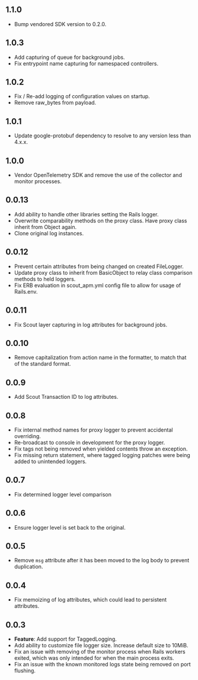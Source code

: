 ## 1.1.0
* Bump vendored SDK version to 0.2.0.

## 1.0.3
* Add capturing of queue for background jobs.
* Fix entrypoint name capturing for namespaced controllers.

## 1.0.2
* Fix / Re-add logging of configuration values on startup.
* Remove raw_bytes from payload.

## 1.0.1
* Update google-protobuf dependency to resolve to any version less than 4.x.x.

## 1.0.0
* Vendor OpenTelemetry SDK and remove the use of the collector and monitor processes.

## 0.0.13
* Add ability to handle other libraries setting the Rails logger.
* Overwrite comparability methods on the proxy class. Have proxy class inherit from Object again.
* Clone original log instances.

## 0.0.12
* Prevent certain attributes from being changed on created FileLogger.
* Update proxy class to inherit from BasicObject to relay class comparison methods
to held loggers.
* Fix ERB evaluation in scout_apm.yml config file to allow for usage of Rails.env.

## 0.0.11
* Fix Scout layer capturing in log attributes for background jobs.

## 0.0.10
* Remove capitalization from action name in the formatter, to match that of the standard format.

## 0.0.9
* Add Scout Transaction ID to log attributes.

## 0.0.8
* Fix internal method names for proxy logger to prevent accidental overriding.
* Re-broadcast to console in development for the proxy logger.
* Fix tags not being removed when yielded contents throw an exception.
* Fix missing return statement, where tagged logging patches were being added to unintended loggers.

## 0.0.7
* Fix determined logger level comparison

## 0.0.6
* Ensure logger level is set back to the original.

## 0.0.5
* Remove `msg` attribute after it has been moved to the log body to prevent duplication.

## 0.0.4
* Fix memoizing of log attributes, which could lead to persistent attributes.

## 0.0.3
* **Feature**: Add support for TaggedLogging.
* Add ability to customize file logger size. Increase default size to 10MiB.
* Fix an issue with removing of the monitor process when Rails workers exited, which was only intended for when the main process exits.
* Fix an issue with the known monitored logs state being removed on port flushing.
